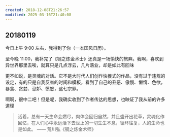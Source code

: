 ```yaml
---
created: 2018-12-08T21:26:57
modified: 2025-03-16T21:40:08
---
```


## 20180119

今日上午 9:00 左右，我得到了你（一本国风日历）。

至今晚 11:00，我补完了《钢之炼金术士》还真是一场愉快的旅弃。我啊，喜欢到异世界那里去唉，就算只是几点浮云，几片落业，却是如此有回味

更不如说，是灵魂的对话。它不是大时代人们创作快餐式的作品，没有过于违规的设定，有的只是自我反省的时间和模板，看到了自己的丑恶、傲慢、懒惰、色欲，暴食、贪婪、忌妒、愤怒，这七宗罪。

啊啊，很中二吧！但是呢，我确实收到了作者传达的思想，也映证了我从前的许多道理

> 活着，总有一天生命会燃尽，肉体会回归自然，并且盛开出花草，灵魂化作回忆，在人们心中永远活下去世上的一切生生不息，循环往复，人的生命也是如此。
> —— 荒川弘《钢之炼金术师》
